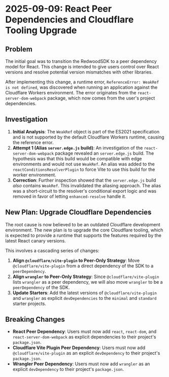 # 2025-09-09: React Peer Dependencies and Cloudflare Tooling Upgrade

## Problem

The initial goal was to transition the RedwoodSDK to a peer dependency model for React. This change is intended to give users control over React versions and resolve potential version mismatches with other libraries.

After implementing this change, a runtime error, `ReferenceError: WeakRef is not defined`, was discovered when running an application against the Cloudflare Workers environment. The error originates from the `react-server-dom-webpack` package, which now comes from the user's project dependencies.

## Investigation

1.  **Initial Analysis**: The `WeakRef` object is part of the ES2021 specification and is not supported by the default Cloudflare Workers runtime, causing the reference error.
2.  **Attempt 1 (Alias `server.edge.js` build)**: An investigation of the `react-server-dom-webpack` package revealed an `server.edge.js` build. The hypothesis was that this build would be compatible with edge environments and would not use `WeakRef`. An alias was added to the `reactConditionsResolverPlugin` to force Vite to use this build for the worker environment.
3.  **Correction**: Further inspection showed that the `server.edge.js` build *also* contains `WeakRef`. This invalidated the aliasing approach. The alias was a short-circuit to the resolver's conditional export logic and was removed in favor of letting `enhanced-resolve` handle it.

## New Plan: Upgrade Cloudflare Dependencies

The root cause is now believed to be an outdated Cloudflare development environment. The new plan is to upgrade the core Cloudflare tooling, which is expected to provide a runtime that supports the features required by the latest React canary versions.

This involves a cascading series of changes:

1.  **Align `@cloudflare/vite-plugin` to Peer-Only Strategy**: Move `@cloudflare/vite-plugin` from a direct dependency of the SDK to a `peerDependency`.
2.  **Align `wrangler` to Peer-Only Strategy**: Since `@cloudflare/vite-plugin` lists `wrangler` as a peer dependency, we will also move `wrangler` to be a `peerDependency` of the SDK.
3.  **Update Starters**: Add the latest versions of `@cloudflare/vite-plugin` and `wrangler` as explicit `devDependencies` to the `minimal` and `standard` starter projects.

## Breaking Changes

-   **React Peer Dependency**: Users must now add `react`, `react-dom`, and `react-server-dom-webpack` as explicit dependencies to their project's `package.json`.
-   **Cloudflare Vite Plugin Peer Dependency**: Users must now add `@cloudflare/vite-plugin` as an explicit `devDependency` to their project's `package.json`.
-   **Wrangler Peer Dependency**: Users must now add `wrangler` as an explicit `devDependency` to their project's `package.json`.
